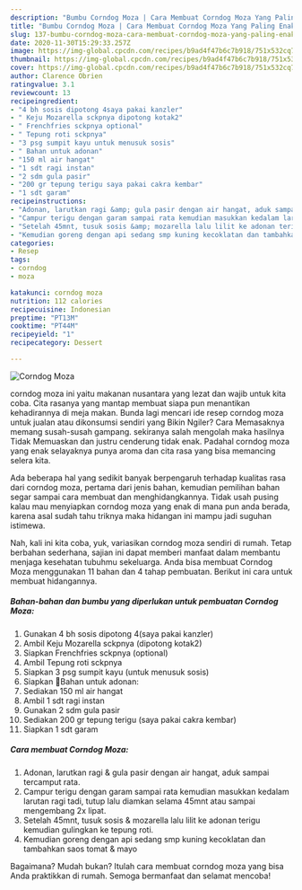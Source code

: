```yaml
---
description: "Bumbu Corndog Moza | Cara Membuat Corndog Moza Yang Paling Enak"
title: "Bumbu Corndog Moza | Cara Membuat Corndog Moza Yang Paling Enak"
slug: 137-bumbu-corndog-moza-cara-membuat-corndog-moza-yang-paling-enak
date: 2020-11-30T15:29:33.257Z
image: https://img-global.cpcdn.com/recipes/b9ad4f47b6c7b918/751x532cq70/corndog-moza-foto-resep-utama.jpg
thumbnail: https://img-global.cpcdn.com/recipes/b9ad4f47b6c7b918/751x532cq70/corndog-moza-foto-resep-utama.jpg
cover: https://img-global.cpcdn.com/recipes/b9ad4f47b6c7b918/751x532cq70/corndog-moza-foto-resep-utama.jpg
author: Clarence Obrien
ratingvalue: 3.1
reviewcount: 13
recipeingredient:
- "4 bh sosis dipotong 4saya pakai kanzler"
- " Keju Mozarella sckpnya dipotong kotak2"
- " Frenchfries sckpnya optional"
- " Tepung roti sckpnya"
- "3 psg sumpit kayu untuk menusuk sosis"
- " Bahan untuk adonan"
- "150 ml air hangat"
- "1 sdt ragi instan"
- "2 sdm gula pasir"
- "200 gr tepung terigu saya pakai cakra kembar"
- "1 sdt garam"
recipeinstructions:
- "Adonan, larutkan ragi &amp; gula pasir dengan air hangat, aduk sampai tercamput rata."
- "Campur terigu dengan garam sampai rata kemudian masukkan kedalam larutan ragi tadi, tutup lalu diamkan selama 45mnt atau sampai mengembang 2x lipat."
- "Setelah 45mnt, tusuk sosis &amp; mozarella lalu lilit ke adonan terigu kemudian gulingkan ke tepung roti."
- "Kemudian goreng dengan api sedang smp kuning kecoklatan dan tambahkan saos tomat &amp; mayo"
categories:
- Resep
tags:
- corndog
- moza

katakunci: corndog moza 
nutrition: 112 calories
recipecuisine: Indonesian
preptime: "PT13M"
cooktime: "PT44M"
recipeyield: "1"
recipecategory: Dessert

---
```



![Corndog Moza](https://img-global.cpcdn.com/recipes/b9ad4f47b6c7b918/751x532cq70/corndog-moza-foto-resep-utama.jpg)


corndog moza ini yaitu makanan nusantara yang lezat dan wajib untuk kita coba. Cita rasanya yang mantap membuat siapa pun menantikan kehadirannya di meja makan.
Bunda lagi mencari ide resep corndog moza untuk jualan atau dikonsumsi sendiri yang Bikin Ngiler? Cara Memasaknya memang susah-susah gampang. sekiranya salah mengolah maka hasilnya Tidak Memuaskan dan justru cenderung tidak enak. Padahal corndog moza yang enak selayaknya punya aroma dan cita rasa yang bisa memancing selera kita.



Ada beberapa hal yang sedikit banyak berpengaruh terhadap kualitas rasa dari corndog moza, pertama dari jenis bahan, kemudian pemilihan bahan segar sampai cara membuat dan menghidangkannya. Tidak usah pusing kalau mau menyiapkan corndog moza yang enak di mana pun anda berada, karena asal sudah tahu triknya maka hidangan ini mampu jadi suguhan istimewa.


Nah, kali ini kita coba, yuk, variasikan corndog moza sendiri di rumah. Tetap berbahan sederhana, sajian ini dapat memberi manfaat dalam membantu menjaga kesehatan tubuhmu sekeluarga. Anda bisa membuat Corndog Moza menggunakan 11 bahan dan 4 tahap pembuatan. Berikut ini cara untuk membuat hidangannya.

<!--inarticleads1-->

##### Bahan-bahan dan bumbu yang diperlukan untuk pembuatan Corndog Moza:

1. Gunakan 4 bh sosis dipotong 4(saya pakai kanzler)
1. Ambil  Keju Mozarella sckpnya (dipotong kotak2)
1. Siapkan  Frenchfries sckpnya (optional)
1. Ambil  Tepung roti sckpnya
1. Siapkan 3 psg sumpit kayu (untuk menusuk sosis)
1. Siapkan  🌿Bahan untuk adonan:
1. Sediakan 150 ml air hangat
1. Ambil 1 sdt ragi instan
1. Gunakan 2 sdm gula pasir
1. Sediakan 200 gr tepung terigu (saya pakai cakra kembar)
1. Siapkan 1 sdt garam




<!--inarticleads2-->

##### Cara membuat Corndog Moza:

1. Adonan, larutkan ragi &amp; gula pasir dengan air hangat, aduk sampai tercamput rata.
1. Campur terigu dengan garam sampai rata kemudian masukkan kedalam larutan ragi tadi, tutup lalu diamkan selama 45mnt atau sampai mengembang 2x lipat.
1. Setelah 45mnt, tusuk sosis &amp; mozarella lalu lilit ke adonan terigu kemudian gulingkan ke tepung roti.
1. Kemudian goreng dengan api sedang smp kuning kecoklatan dan tambahkan saos tomat &amp; mayo




Bagaimana? Mudah bukan? Itulah cara membuat corndog moza yang bisa Anda praktikkan di rumah. Semoga bermanfaat dan selamat mencoba!
